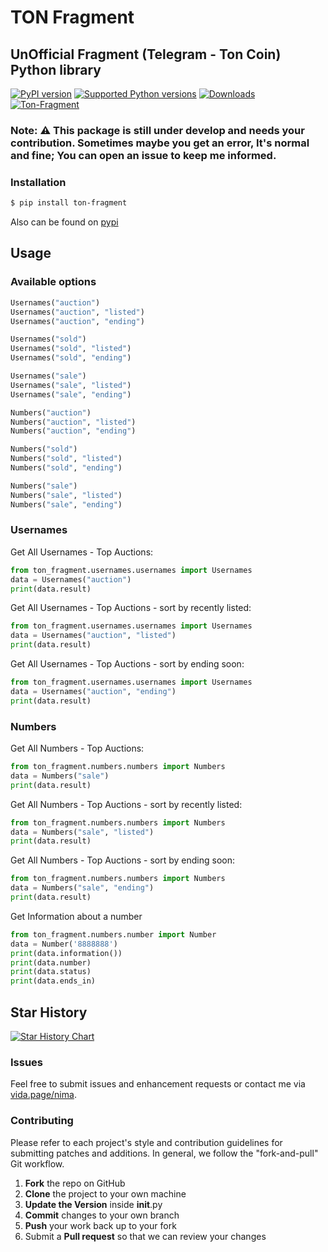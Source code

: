 # TON Fragment

## UnOfficial Fragment (Telegram - Ton Coin) Python library

[![PyPI version](https://img.shields.io/pypi/v/ton-fragment.svg)](https://pypi.org/project/ton-fragment)
[![Supported Python versions](https://img.shields.io/pypi/pyversions/ton-fragment.svg)](#Installation)
[![Downloads](https://pepy.tech/badge/ton-fragment)](https://pepy.tech/project/ton-fragment)
[![Ton-Fragment](https://github.com/iw4p/ton-fragment/raw/master/images/main_page_fragment.jpeg
)](https://pypi.org/project/ton-fragment/)

### Note: ⚠️ This package is still under develop and needs your contribution. Sometimes maybe you get an error, It's normal and fine; You can open an issue to keep me informed.

### Installation

```sh
$ pip install ton-fragment
```
Also can be found on [pypi](https://pypi.org/project/ton-fragment/)

## Usage
### Available options
```python
Usernames("auction")
Usernames("auction", "listed")
Usernames("auction", "ending")

Usernames("sold")
Usernames("sold", "listed")
Usernames("sold", "ending")

Usernames("sale")
Usernames("sale", "listed")
Usernames("sale", "ending")

Numbers("auction")
Numbers("auction", "listed")
Numbers("auction", "ending")

Numbers("sold")
Numbers("sold", "listed")
Numbers("sold", "ending")

Numbers("sale")
Numbers("sale", "listed")
Numbers("sale", "ending")
```
### Usernames
Get All Usernames - Top Auctions:
```python
from ton_fragment.usernames.usernames import Usernames
data = Usernames("auction")
print(data.result)
```
Get All Usernames - Top Auctions - sort by recently listed:
```python
from ton_fragment.usernames.usernames import Usernames
data = Usernames("auction", "listed")
print(data.result)
```
Get All Usernames - Top Auctions - sort by ending soon:
```python
from ton_fragment.usernames.usernames import Usernames
data = Usernames("auction", "ending")
print(data.result)
```
### Numbers
Get All Numbers - Top Auctions:
```python
from ton_fragment.numbers.numbers import Numbers
data = Numbers("sale")
print(data.result)
```
Get All Numbers - Top Auctions - sort by recently listed:
```python
from ton_fragment.numbers.numbers import Numbers
data = Numbers("sale", "listed")
print(data.result)
```
Get All Numbers - Top Auctions - sort by ending soon:
```python
from ton_fragment.numbers.numbers import Numbers
data = Numbers("sale", "ending")
print(data.result)
```
Get Information about a number
```python
from ton_fragment.numbers.number import Number
data = Number('8888888')
print(data.information())
print(data.number)
print(data.status)
print(data.ends_in)
```
## Star History

[![Star History Chart](https://api.star-history.com/svg?repos=iw4p/ton-fragment&type=Date)](https://star-history.com/#iw4p/ton-fragment&Date)

### Issues
Feel free to submit issues and enhancement requests or contact me via [vida.page/nima](https://vida.page/nima).

### Contributing
Please refer to each project's style and contribution guidelines for submitting patches and additions. In general, we follow the "fork-and-pull" Git workflow.

 1. **Fork** the repo on GitHub
 2. **Clone** the project to your own machine
 3. **Update the Version** inside __init__.py
 4. **Commit** changes to your own branch
 5. **Push** your work back up to your fork
 6. Submit a **Pull request** so that we can review your changes
